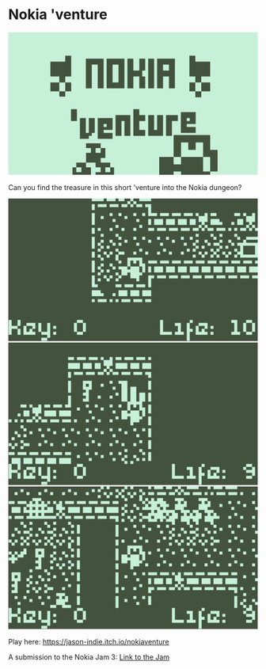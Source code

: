 # Nokia 'venture

![Cover](/cover.png)

Can you find the treasure in this short 'venture into the Nokia dungeon?

![Screen](/screenshots/screen2.png)
![Screen](/screenshots/screen3.png)
![Screen](/screenshots/screen4.png)

Play here: https://jason-indie.itch.io/nokiaventure

A submission to the Nokia Jam 3:
[Link to the Jam](https://itch.io/jam/nokiajam3)

